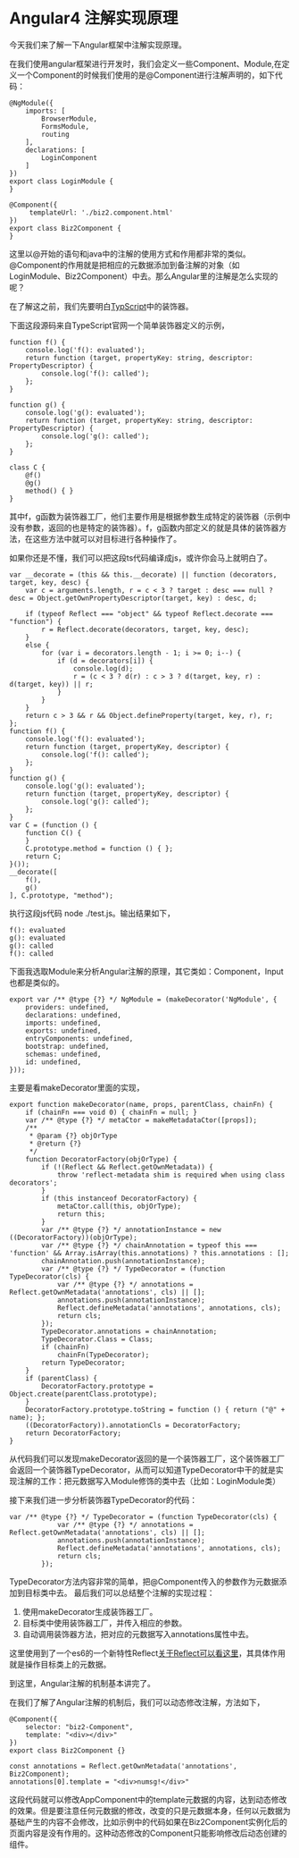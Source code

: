 # Angular4 注解实现原理

今天我们来了解一下Angular框架中注解实现原理。

在我们使用angular框架进行开发时，我们会定义一些Component、Module,在定义一个Component的时候我们使用的是@Component进行注解声明的，如下代码：

```
@NgModule({
    imports: [
        BrowserModule,
        FormsModule,
        routing
    ],
    declarations: [
        LoginComponent
    ]
})
export class LoginModule {
}

@Component({
     templateUrl: './biz2.component.html'
})
export class Biz2Component {
}
```
这里以@开始的语句和java中的注解的使用方式和作用都非常的类似。@Component的作用就是把相应的元数据添加到备注解的对象（如LoginModule、Biz2Component）中去。那么Angular里的注解是怎么实现的呢？

在了解这之前，我们先要明白[TypScript](https://www.tslang.cn/docs/handbook/decorators.html)中的装饰器。

下面这段源码来自TypeScript官网一个简单装饰器定义的示例，

```
function f() {
    console.log('f(): evaluated');
    return function (target, propertyKey: string, descriptor: PropertyDescriptor) {
        console.log('f(): called');
    };
}

function g() {
    console.log('g(): evaluated');
    return function (target, propertyKey: string, descriptor: PropertyDescriptor) {
        console.log('g(): called');
    };
}

class C {
    @f()
    @g()
    method() { }
}
```

其中f，g函数为装饰器工厂，他们主要作用是根据参数生成特定的装饰器（示例中没有参数，返回的也是特定的装饰器）。f，g函数内部定义的就是具体的装饰器方法，在这些方法中就可以对目标进行各种操作了。

如果你还是不懂，我们可以把这段ts代码编译成js，或许你会马上就明白了。

```
var __decorate = (this && this.__decorate) || function (decorators, target, key, desc) {
    var c = arguments.length, r = c < 3 ? target : desc === null ? desc = Object.getOwnPropertyDescriptor(target, key) : desc, d;
    
    if (typeof Reflect === "object" && typeof Reflect.decorate === "function") {
        r = Reflect.decorate(decorators, target, key, desc);
    }
    else {
        for (var i = decorators.length - 1; i >= 0; i--) {
            if (d = decorators[i]) {
                console.log(d);
                r = (c < 3 ? d(r) : c > 3 ? d(target, key, r) : d(target, key)) || r;
            }
        }
    }
    return c > 3 && r && Object.defineProperty(target, key, r), r;
};
function f() {
    console.log('f(): evaluated');
    return function (target, propertyKey, descriptor) {
        console.log('f(): called');
    };
}
function g() {
    console.log('g(): evaluated');
    return function (target, propertyKey, descriptor) {
        console.log('g(): called');
    };
}
var C = (function () {
    function C() {
    }
    C.prototype.method = function () { };
    return C;
}());
__decorate([
    f(),
    g()
], C.prototype, "method");
```

执行这段js代码 node ./test.js。输出结果如下，
```
f(): evaluated
g(): evaluated
g(): called
f(): called
```

下面我选取Module来分析Angular注解的原理，其它类如：Component，Input也都是类似的。
```
export var /** @type {?} */ NgModule = (makeDecorator('NgModule', {
    providers: undefined,
    declarations: undefined,
    imports: undefined,
    exports: undefined,
    entryComponents: undefined,
    bootstrap: undefined,
    schemas: undefined,
    id: undefined,
}));
```
主要是看makeDecorator里面的实现，

```
export function makeDecorator(name, props, parentClass, chainFn) {
    if (chainFn === void 0) { chainFn = null; }
    var /** @type {?} */ metaCtor = makeMetadataCtor([props]);
    /**
     * @param {?} objOrType
     * @return {?}
     */
    function DecoratorFactory(objOrType) {
        if (!(Reflect && Reflect.getOwnMetadata)) {
            throw 'reflect-metadata shim is required when using class decorators';
        }
        if (this instanceof DecoratorFactory) {
            metaCtor.call(this, objOrType);
            return this;
        }
        var /** @type {?} */ annotationInstance = new ((DecoratorFactory))(objOrType);
        var /** @type {?} */ chainAnnotation = typeof this === 'function' && Array.isArray(this.annotations) ? this.annotations : [];
        chainAnnotation.push(annotationInstance);
        var /** @type {?} */ TypeDecorator = (function TypeDecorator(cls) {
            var /** @type {?} */ annotations = Reflect.getOwnMetadata('annotations', cls) || [];
            annotations.push(annotationInstance);
            Reflect.defineMetadata('annotations', annotations, cls);
            return cls;
        });
        TypeDecorator.annotations = chainAnnotation;
        TypeDecorator.Class = Class;
        if (chainFn)
            chainFn(TypeDecorator);
        return TypeDecorator;
    }
    if (parentClass) {
        DecoratorFactory.prototype = Object.create(parentClass.prototype);
    }
    DecoratorFactory.prototype.toString = function () { return ("@" + name); };
    ((DecoratorFactory)).annotationCls = DecoratorFactory;
    return DecoratorFactory;
}
```

从代码我们可以发现makeDecorator返回的是一个装饰器工厂，这个装饰器工厂会返回一个装饰器TypeDecorator，从而可以知道TypeDecorator中干的就是实现注解的工作：把元数据写入Module修饰的类中去（比如：LoginModule类）

接下来我们进一步分析装饰器TypeDecorator的代码：
```
var /** @type {?} */ TypeDecorator = (function TypeDecorator(cls) {
            var /** @type {?} */ annotations = Reflect.getOwnMetadata('annotations', cls) || [];
            annotations.push(annotationInstance);
            Reflect.defineMetadata('annotations', annotations, cls);
            return cls;
        });
```

TypeDecorator方法内容非常的简单，把@Component传入的参数作为元数据添加到目标类中去。
最后我们可以总结整个注解的实现过程：
1. 使用makeDecorator生成装饰器工厂。
2. 目标类中使用装饰器工厂，并传入相应的参数。
3. 自动调用装饰器方法，把对应的元数据写入annotations属性中去。

这里使用到了一个es6的一个新特性Reflect[关于Reflect可以看这里](https://github.com/tvcutsem/harmony-reflect/wiki#reflect)，其具体作用就是操作目标类上的元数据。

到这里，Angular注解的机制基本讲完了。

在我们了解了Angular注解的机制后，我们可以动态修改注解，方法如下，
```
@Component({
    selector: "biz2-Component",
    template: "<div></div>"
})
export class Biz2Component {}

const annotations = Reflect.getOwnMetadata('annotations', Biz2Component);
annotations[0].template = "<div>numsg!</div>"
```

这段代码就可以修改AppComponent中的template元数据的内容，达到动态修改的效果。但是要注意任何元数据的修改，改变的只是元数据本身，任何以元数据为基础产生的内容不会修改，比如示例中的代码如果在Biz2Component实例化后的页面内容是没有作用的。这种动态修改的Component只能影响修改后动态创建的组件。






